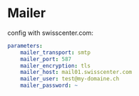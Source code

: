 Mailer
======

config with swisscenter.com:

```yml
parameters:
    mailer_transport: smtp
    mailer_port: 587
    mailer_encryption: tls
    mailer_host: mail01.swisscenter.com
    mailer_user: test@my-domaine.ch
    mailer_password: ~
```